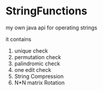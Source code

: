 # StringFunctions
my own java api for operating strings

it contains 
  1. unique check
  2. permutation check
  3. palindromic check
  4. one edit check
  5. String Compression
  6. N*N matrix Rotation
  
